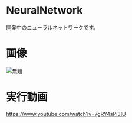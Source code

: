 # NeuralNetwork
開発中のニューラルネットワークです。
# 画像
![無題](https://user-images.githubusercontent.com/98020159/151686948-06e599f2-e5be-44da-9792-ae598a8d1286.png)
# 実行動画
https://www.youtube.com/watch?v=7gRY4sPi3IU
